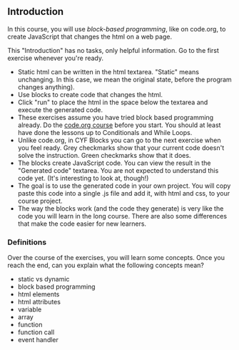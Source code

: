 ## Introduction

In this course, you will use _block-based programming_, like on code.org, to create JavaScript that changes the html on a web page.

This "Introduction" has no tasks, only helpful information. Go to the first exercise whenever you're ready.

- Static html can be written in the html textarea. "Static" means unchanging. In this case, we mean the original state, before the program changes anything).
- Use blocks to create code that changes the html.
- Click "run" to place the html in the space below the textarea and execute the generated code.
- These exercises assume you have tried block based programming already. Do the [code.org course](https://studio.code.org/s/course3) before you start. You should at least have done the lessons up to Conditionals and While Loops.
- Unlike code.org, in CYF Blocks you can go to the next exercise when you feel ready.
  Grey checkmarks show that your current code doesn't solve the instruction. Green checkmarks show that it does.
- The blocks create JavaScript code. You can view the result in the "Generated code" textarea. You are not expected to understand this code yet. (It's interesting to look at, though!)
- The goal is to use the generated code in your own project. You will copy paste this code into a single .js file and add it, with html and css, to your course project.
- The way the blocks work (and the code they generate) is very like the code you will learn in the long course. There are also some differences that make the code easier for new learners.

### Definitions

Over the course of the exercises, you will learn some concepts. Once you reach the end, can you explain what the following concepts mean?

- static vs dynamic
- block based programming
- html elements
- html attributes
- variable
- array
- function
- function call
- event handler
